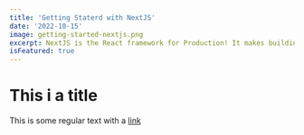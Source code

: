 ```yaml
---
title: 'Getting Staterd with NextJS'
date: '2022-10-15'
image: getting-started-nextjs.png
excerpt: NextJS is the React framework for Production! It makes building fullstack React apps & sites a bit ... 
isFeatured: true
---
```


# This i a title

This is some regular text with a [link](https://google.com)
